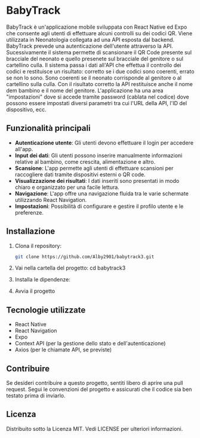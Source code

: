# BabyTrack

BabyTrack è un'applicazione mobile sviluppata con React Native ed Expo che consente agli utenti di effettuare alcuni controlli su dei codici QR. Viene utilizzata in Neonatologia collegata ad una API esposta dal backend. BabyTrack prevede una autenticazione dell'utente attraverso la API. Sucessivamente il sistema permette di scansionare il QR Code presente sul bracciale del neonato e quello presenete sul bracciale del genitore o sul cartellino culla. Il sistema passa i dati all'API che effettua il controllo dei codici e restituisce un risultato: corretto se i due codici sono coerenti, errato se non lo sono. Sono coerenti se il neonato corrisponde al genitore o al cartellino sulla culla. Con il risultato corretto la API restituisce anche il nome dem bambino e il nome del genitore.
L'applicazione ha una area "impostazioni" dove si accede tramite password (cablata nel codice) dove possono essere impostati diversi parametri tra cui l'URL della API, l'ID del dispositivo, ecc.

## Funzionalità principali

- **Autenticazione utente**: Gli utenti devono effettuare il login per accedere all'app.
- **Input dei dati**: Gli utenti possono inserire manualmente informazioni relative al bambino, come crescita, alimentazione e altro.
- **Scansione**: L'app permette agli utenti di effettuare scansioni per raccogliere dati tramite dispositivi esterni o QR code.
- **Visualizzazione dei risultati**: I dati inseriti sono presentati in modo chiaro e organizzato per una facile lettura.
- **Navigazione**: L'app offre una navigazione fluida tra le varie schermate utilizzando React Navigation.
- **Impostazioni**: Possibilità di configurare e gestire il profilo utente e le preferenze.

## Installazione

1. Clona il repository:
   ```bash
   git clone https://github.com/Alby2901/babytrack3.git
   
2. Vai nella cartella del progetto:
    cd babytrack3

3. Installa le dipendenze:
4. Avvia il progetto

## Tecnologie utilizzate
- React Native
- React Navigation
- Expo
- Context API (per la gestione dello stato e dell'autenticazione)
- Axios (per le chiamate API, se previste)

## Contribuire
Se desideri contribuire a questo progetto, sentiti libero di aprire una pull request. Segui le convenzioni del progetto e assicurati che il codice sia ben testato prima di inviarlo.

## Licenza
Distribuito sotto la Licenza MIT. Vedi LICENSE per ulteriori informazioni.
